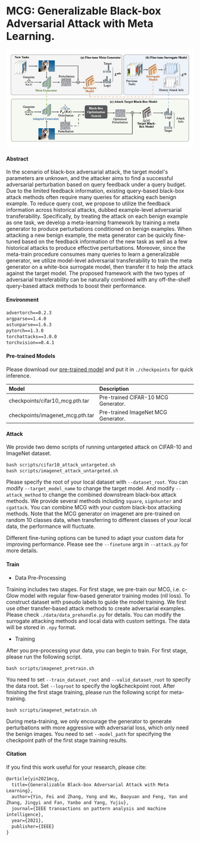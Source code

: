 # MCG: Generalizable Black-box Adversarial Attack with Meta Learning.

<!---
## [Overview](#overview)

<a href="#top">[Back to top]</a>
-->

<img src="docs/pipeline.jpg" width="800px"/> 

#### Abstract

In the scenario of black-box adversarial attack, the target model's parameters are unknown, 
and the attacker aims to find a successful adversarial perturbation based on query feedback under a query budget. 
Due to the limited feedback information, existing query-based black-box attack methods often require many queries for 
attacking each benign example. To reduce query cost, we propose to utilize the feedback information across historical 
attacks, dubbed example-level adversarial transferability. Specifically, by treating the attack on each benign example 
as one task, we develop a meta-learning framework by training a meta generator to produce perturbations conditioned on 
benign examples. When attacking a new benign example, the meta generator can be quickly fine-tuned based on the feedback 
information of the new task as well as a few historical attacks to produce effective perturbations. Moreover, since the 
meta-train procedure consumes many queries to learn a generalizable generator, we utilize model-level adversarial 
transferability to train the meta generator on a white-box surrogate model, then transfer it to help the attack against 
the target model. The proposed framework with the two types of adversarial transferability can be naturally combined 
with any off-the-shelf query-based attack methods to boost their performance.

#### Environment

```
advertorch==0.2.3
argparse==1.4.0
astunparse==1.6.3
pytorch==1.3.0
torchattacks==3.0.0
torchvision==0.4.1
```

#### Pre-trained Models

Please download our [pre-trained model](https://drive.google.com/drive/folders/1--9p_jdAFnlo49_ZYfuGxxShChemqi_F?usp=sharing) and put it in `./checkpoints` for quick inference.

| Model | Description
| :--- | :----------
|checkpoints/cifar10_mcg.pth.tar | Pre-trained CIFAR-10 MCG Generator.
|checkpoints/imagenet_mcg.pth.tar | Pre-trained ImageNet MCG Generator.

#### Attack

We provide two demo scripts of running untargeted attack on CIFAR-10 and ImageNet dataset.

```
bash scripts/cifar10_attack_untargeted.sh
bash scripts/imagenet_attack_untargeted.sh
```

Please specify the root of your local dataset with `--dataset_root`.
You can modify `--target_model_name` to change the target model.
And modify `--attack_method` to change the combined downstream black-box attack methods.
We provide several methods including `square`, `signhunter` and `cgattack`. 
You can combine MCG with your custom black-box attacking methods.
Note that the MCG generator on imagenet are pre-trained on random 10 classes data,
when transferring to different classes of your local data, the performance will fluctuate.

Different fine-tuning options can be tuned to adapt your custom data for improving performance.
Please see the `--finetune` args in `--attack.py` for more details. 

#### Train

+ Data Pre-Processing

Training includes two stages. For first stage, we pre-train our MCG, i.e. c-Glow model
with regular flow-based generator training modes (nll loss). 
To construct dataset with pseudo labels to guide the model training.
We first use other transfer-based attack methods to create adversarial examples.
Please check `./data/data_prehandle.py` for details. 
You can modify the surrogate attacking methods and local data with custom settings. 
The data will be stored in `.npy` format.

+ Training

After you pre-processing your data, you can begin to train.
For first stage, please run the following script.

```
bash scripts/imagenet_pretrain.sh
```

You need to set `--train_dataset_root` and `--valid_dataset_root` to specify the data root.
Set `--logroot` to specify the log\&checkpoint root.
After finishing the first stage training, please run the following script for meta-training.  

```
bash scripts/imagenet_metatrain.sh
```

During meta-training, we only encourage the generator to generate perturbations with more aggressive 
with adversarial loss, which only need the benign images.
You need to set `--model_path` for specifying the checkpoint path of the first stage training results.

#### Citation

If you find this work useful for your research, please cite:

```
@article{yin2021mcg,
  title={Generalizable Black-box Adversarial Attack with Meta Learning},
  author={Yin, Fei and Zhang, Yong and Wu, Baoyuan and Feng, Yan and Zhang, Jingyi and Fan, Yanbo and Yang, Yujiu},
  journal={IEEE transactions on pattern analysis and machine intelligence},
  year={2021},
  publisher={IEEE}
}
```


